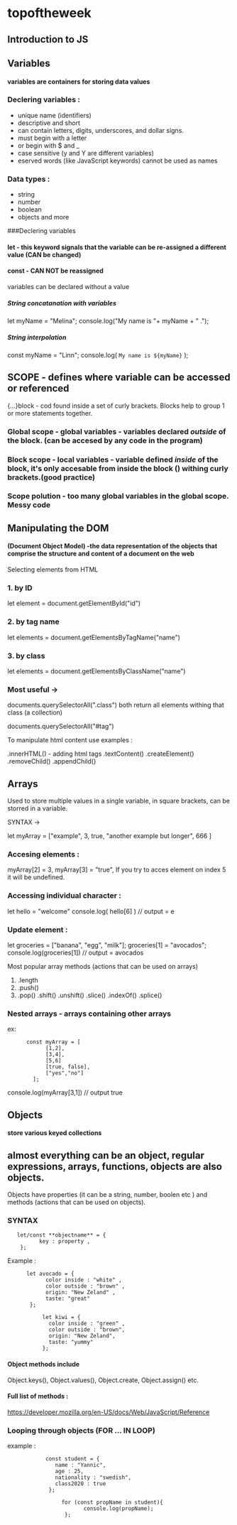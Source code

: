 # topoftheweek 



## Introduction to JS

## Variables
#### variables are containers for storing data values

### Declering variables : 
- unique name (identifiers)
- descriptive and short
- can contain letters, digits, underscores, and dollar signs.
- must begin with a letter
- or begin with $ and _ 
- case sensitive (y and Y are different variables)
- eserved words (like JavaScript keywords) cannot be used as names

### Data types :
- string
- number 
- boolean
- objects and more

###Declering variables 
#### let - this keyword signals that the variable can be re-assigned a different value (CAN be changed)
#### const - CAN NOT be reassigned 
variables can be declared without a value

##### String concatanation with variables 
let myName = "Melina";
console.log("My name is "+ myName + " .");

##### String interpolation 
const myName = "Linn";
console.log( ` My name is ${myName} ` );


## SCOPE - defines where variable can be accessed or referenced

{...}block - cod found inside a set of curly brackets. Blocks help to group 1 or more statements together. 
### Global scope - global variables - variables declared *outside* of the block. (can be accesed by any code in the program)

### Block scope - local variables - variable defined *inside* of the block, it's only accesable from inside the block () withing curly brackets.(good practice)

### Scope polution - too many global variables in the global scope. Messy code



## Manipulating the DOM 
#### (Document Object Model) -the data representation of the objects that comprise the structure and content of a document on the web

Selecting elements from HTML 

### 1. by ID
let element = document.getElementById("id")

### 2. by tag name
let elements = document.getElement*s*ByTagName("name")

### 3. by class 
let elements = document.getElement*s*ByClassName("name")

### Most useful ->
documents.querySelectorAll(".class")
both return all elements withing that class (a collection)

documents.querySelectorAll("#tag")

To manipulate html content use 
examples :

.innerHTML() - adding html tags
.textContent() 
.createElement()
.removeChild()
.appendChild()





## Arrays
Used to store multiple values in a single variable, in square brackets, can be storred in a variable.


SYNTAX ->

let myArray = ["example", 3, true, "another example but longer", 666 ]

### Accesing elements : 

myArray[2] = 3,
myArray[3] = "true",
If you try to acces element on index 5 it will be undefined.

### Accessing individual character :
let hello = "welcome"
console.log( hello[6] ) // output = e

### Update element : 

let groceries = ["banana", "egg", "milk"];
groceries[1] = "avocados";
console.log(groceries[1])  // output = avocados
     
Most popular array methods (actions that can be used on arrays)
1. .length
2. .push()
3. .pop()
.shift()
.unshift()
.slice()
.indexOf()
.splice()

### Nested arrays - arrays containing other arrays 
ex:

          const myArray = [
                [1,2],
                [3,4],
                [5,6]
                [true, false],
                ["yes","no"]
            ];

console.log(myArray[3,1])  // output true


## Objects
#### store various keyed collections
almost everything can be an object, regular expressions, arrays, functions, objects are also objects. 
- 

Objects have properties (it can be a string, number, boolen etc ) and methods (actions that can be used on objects).

### SYNTAX 
       let/const **objectname** = { 
              key : property ,
        };

Example :

          let avocado = {
                color inside : "white" ,
                color outside : "brown" ,
                origin: "New Zeland" ,
                taste: "great"
           };

               let kiwi = {
                 color inside : "green" ,
                 color outside : "brown",
                 origin: "New Zeland",
                 taste: "yummy"
               };

#### Object methods include 
Object.keys(), 
Object.values(), 
Object.create, 
Object.assign() etc.

#### Full list of methods :
https://developer.mozilla.org/en-US/docs/Web/JavaScript/Reference


### Looping through objects (FOR ... IN LOOP)
example : 

                const student = {
                   name : "Yannic",
                   age : 25,
                   nationality : "swedish",
                   class2020 : true
                 };
 
                     for (const propName in student){
                            console.log(propName);
                      };
 
 
 
 
 
 
 
 
 
 
 
 
 
 
 
 
 
